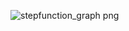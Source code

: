 
![stepfunction_graph png](https://github.com/user-attachments/assets/86f74caa-c6b3-4ab2-a5a9-3bb3cf8f8b55)
